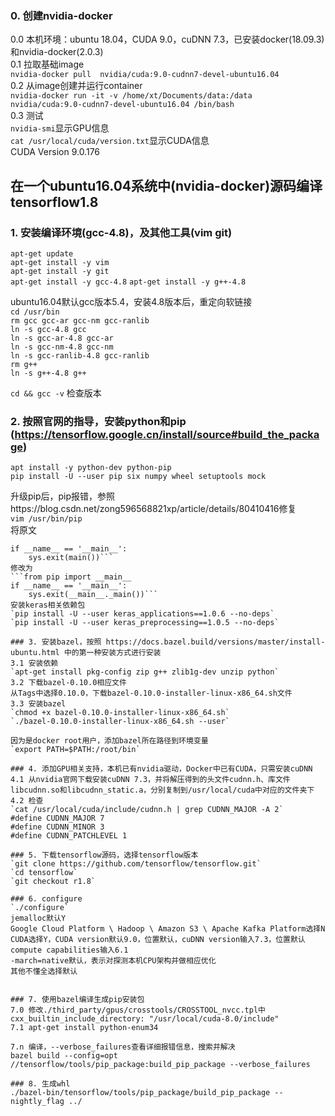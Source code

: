 ### 0. 创建nvidia-docker
0.0 本机环境：ubuntu 18.04，CUDA 9.0，cuDNN 7.3，已安装docker(18.09.3)和nvidia-docker(2.0.3)  
0.1 拉取基础image  
`nvidia-docker pull  nvidia/cuda:9.0-cudnn7-devel-ubuntu16.04`  
0.2 从image创建并运行container  
`nvidia-docker run -it -v /home/xt/Documents/data:/data nvidia/cuda:9.0-cudnn7-devel-ubuntu16.04 /bin/bash`  
0.3 测试  
`nvidia-smi`显示GPU信息    
`cat /usr/local/cuda/version.txt`显示CUDA信息  
CUDA Version 9.0.176  


## 在一个ubuntu16.04系统中(nvidia-docker)源码编译tensorflow1.8  


### 1. 安装编译环境(gcc-4.8)，及其他工具(vim git)  
`apt-get update`  
`apt-get install -y vim`  
`apt-get install -y git`  
`apt-get install -y gcc-4.8`
`apt-get install -y g++-4.8`  

  ubuntu16.04默认gcc版本5.4，安装4.8版本后，重定向软链接  
`cd /usr/bin`  
`rm gcc gcc-ar gcc-nm gcc-ranlib`  
`ln -s gcc-4.8 gcc`  
`ln -s gcc-ar-4.8 gcc-ar`  
`ln -s gcc-nm-4.8 gcc-nm`  
`ln -s gcc-ranlib-4.8 gcc-ranlib`  
`rm g++`  
`ln -s g++-4.8 g++`  

`cd && gcc -v` 检查版本

### 2. 按照官网的指导，安装python和pip (https://tensorflow.google.cn/install/source#build_the_package)  
`apt install -y python-dev python-pip`  
`pip install -U --user pip six numpy wheel setuptools mock`  

升级pip后，pip报错，参照https://blog.csdn.net/zong596568821xp/article/details/80410416修复  
`vim /usr/bin/pip`  
将原文  
```from pip import main
if __name__ == '__main__':
    sys.exit(main())```    
修改为  
```from pip import __main__ 
if __name__ == '__main__': 
    sys.exit(__main__._main())```   
安装keras相关依赖包  
`pip install -U --user keras_applications==1.0.6 --no-deps`  
`pip install -U --user keras_preprocessing==1.0.5 --no-deps`  

### 3. 安装bazel，按照 https://docs.bazel.build/versions/master/install-ubuntu.html 中的第一种安装方式进行安装
3.1 安装依赖  
`apt-get install pkg-config zip g++ zlib1g-dev unzip python`  
3.2 下载bazel-0.10.0相应文件  
从Tags中选择0.10.0，下载bazel-0.10.0-installer-linux-x86_64.sh文件  
3.3 安装bazel  
`chmod +x bazel-0.10.0-installer-linux-x86_64.sh`  
`./bazel-0.10.0-installer-linux-x86_64.sh --user`  

因为是docker root用户，添加bazel所在路径到环境变量  
`export PATH=$PATH:/root/bin`

### 4. 添加GPU相关支持，本机已有nvidia驱动，Docker中已有CUDA，只需安装cuDNN
4.1 从nvidia官网下载安装cuDNN 7.3，并将解压得到的头文件cudnn.h、库文件libcudnn.so和libcudnn_static.a，分别复制到/usr/local/cuda中对应的文件夹下  
4.2 检查  
`cat /usr/local/cuda/include/cudnn.h | grep CUDNN_MAJOR -A 2`  
#define CUDNN_MAJOR 7  
#define CUDNN_MINOR 3  
#define CUDNN_PATCHLEVEL 1  

### 5. 下载tensorflow源码，选择tensorflow版本
`git clone https://github.com/tensorflow/tensorflow.git`  
`cd tensorflow`  
`git checkout r1.8`

### 6. configure
`./configure`  
jemalloc默认Y  
Google Cloud Platform \ Hadoop \ Amazon S3 \ Apache Kafka Platform选择N  
CUDA选择Y，CUDA version默认9.0，位置默认，cuDNN version输入7.3，位置默认  
compute capabilities输入6.1  
-march=native默认，表示对探测本机CPU架构并做相应优化  
其他不懂全选择默认


### 7. 使用bazel编译生成pip安装包
7.0 修改./third_party/gpus/crosstools/CROSSTOOL_nvcc.tpl中  
cxx_builtin_include_directory: "/usr/local/cuda-8.0/include"  
7.1 apt-get install python-enum34  

7.n 编译，--verbose_failures查看详细报错信息，搜索并解决  
bazel build --config=opt //tensorflow/tools/pip_package:build_pip_package --verbose_failures

### 8. 生成whl
./bazel-bin/tensorflow/tools/pip_package/build_pip_package --nightly_flag ../

